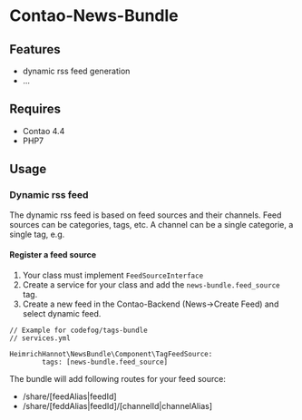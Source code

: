 # Contao-News-Bundle

## Features
* dynamic rss feed generation
* ...

## Requires
* Contao 4.4
* PHP7

## Usage

### Dynamic rss feed

The dynamic rss feed is based on feed sources and their channels. Feed sources can be categories, tags, etc. A channel can be a single categorie, a single tag, e.g.

#### Register a feed source
1. Your class must implement `FeedSourceInterface`
2. Create a service for your class and add the `news-bundle.feed_source` tag.
3. Create a new feed in the Contao-Backend (News->Create Feed) and select dynamic feed.

```
// Example for codefog/tags-bundle
// services.yml

HeimrichHannot\NewsBundle\Component\TagFeedSource:
        tags: [news-bundle.feed_source]
```

The bundle will add following routes for your feed source:
* /share/[feedAlias|feedId]
* /share/[feddAlias|feedId]/[channelId|channelAlias]